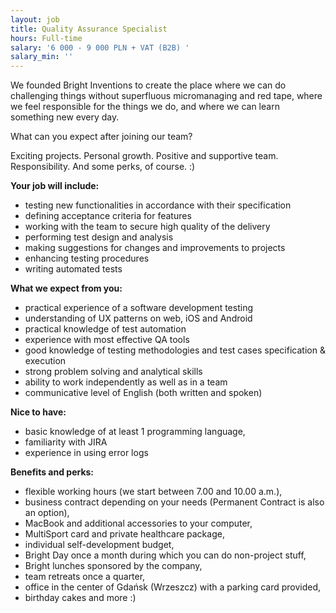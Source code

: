 ```yaml
---
layout: job
title: Quality Assurance Specialist
hours: Full-time
salary: '6 000 - 9 000 PLN + VAT (B2B) '
salary_min: ''
---
```

We founded Bright Inventions to create the place where we can do challenging things without superfluous micromanaging and red tape, where we feel responsible for the things we do, and where we can learn something new every day. 

What can you expect after joining our team?

Exciting projects. Personal growth. Positive and supportive team. Responsibility. And some perks, of course. :)

**Your job will include:**

* testing new functionalities in accordance with their specification
* defining acceptance criteria for features
* working with the team to secure high quality of the delivery
* performing test design and analysis
* making suggestions for changes and improvements to projects
* enhancing testing procedures
* writing automated tests

**What we expect from you:**

* practical experience of a software development testing
* understanding of UX patterns on web, iOS and Android 
* practical knowledge of test automation 
* experience with most effective QA tools 
* good knowledge of testing methodologies and test cases specification & execution
* strong problem solving and analytical skills
* ability to work independently as well as in a team
* communicative level of English (both written and spoken) 

**Nice to have:** 

* basic knowledge of at least 1 programming language,
* familiarity with JIRA 
* experience in using error logs

**Benefits and perks:**

* flexible working hours (we start between 7.00 and 10.00 a.m.),
* business contract depending on your needs (Permanent Contract is also an option),
* MacBook and additional accessories to your computer,
* MultiSport card and private healthcare package,
* individual self-development budget,
* Bright Day once a month during which you can do non-project stuff,
* Bright lunches sponsored by the company,
* team retreats once a quarter,
* office in the center of Gdańsk (Wrzeszcz) with a parking card provided,
* birthday cakes and more :)
